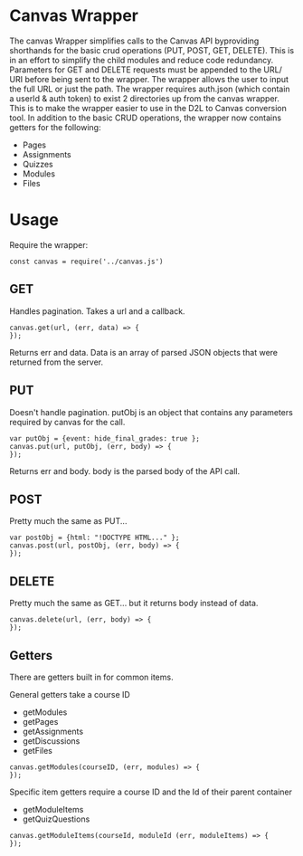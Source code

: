 # Canvas Wrapper #
The canvas Wrapper simplifies calls to the Canvas API byproviding shorthands for the basic crud operations (PUT, POST, GET, DELETE). 
This is in an effort to simplify the child modules and reduce code redundancy. 
Parameters for GET and DELETE requests must be appended to the URL/ URI before being sent to the wrapper.
The wrapper allows the user to input the full URL or just the path.
The wrapper requires auth.json (which contain a userId & auth token) to exist 2 directories up from the canvas wrapper. 
This is to make the wrapper easier to use in the D2L to Canvas conversion tool.
In addition to the basic CRUD operations, the wrapper now contains getters for the following:
* Pages
* Assignments
* Quizzes
* Modules
* Files

# Usage #
Require the wrapper:

`const canvas = require('../canvas.js')`


## GET ##
Handles pagination. Takes a url and a callback. 
```
canvas.get(url, (err, data) => {
});
```
Returns err and data. Data is an array of parsed JSON objects that were returned from the server.

## PUT ##
Doesn't handle pagination. putObj is an object that contains any parameters required by canvas for the call.
```
var putObj = {event: hide_final_grades: true };
canvas.put(url, putObj, (err, body) => {
});
```
Returns err and body. body is the parsed body of the API call.

## POST ##
Pretty much the same as PUT...
```
var postObj = {html: "!DOCTYPE HTML..." };
canvas.post(url, postObj, (err, body) => {
});
```

## DELETE ##
Pretty much the same as GET... but it returns body instead of data.
```
canvas.delete(url, (err, body) => {
});
```

## Getters ##
There are getters built in for common items. 

General getters take a course ID
* getModules
* getPages
* getAssignments
* getDiscussions
* getFiles
```
canvas.getModules(courseID, (err, modules) => {
});

```
Specific item getters require a course ID and the Id of their parent container
* getModuleItems
* getQuizQuestions
```
canvas.getModuleItems(courseId, moduleId (err, moduleItems) => {
});